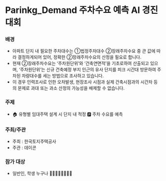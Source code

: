 # Parinkg_Demand 주차수요 예측 AI 경진대회


### 배경
  * 아파트 단지 내 필요한 주차대수는 ①법정주차대수 ②장래주차수요 중 큰 값에 따라 결정하게되어 있어, 정확한 ②장래주차수요의 산정을 필요로 합니다.
  * 현재 ②장래주차수요는 ‘주차원단위’와 ‘건축연면적’을 기초로하여 산출되고 있으며, ‘주차원단위’는 신규 건축예정 부지 인근의 유사 단지를 피크 시간대 방문하여 주차된 차량대수를 세는 방법으로 조사하고 있습니다.
  * 이 경우 인력조사로 인한 오차발생, 현장조사 시점과 실제 건축시점과의 시간차 등의 문제로 과대 또는 과소 산정의 가능성을 배제할 수 없습니다.

### 주제
  * 🏠 유형별 임대주택 설계 시 단지 내 적정 🅿️ 주차 수요를 예측

### 주최/주관
  * 주최 : 한국토지주택공사
  * 주관 : 데이콘

### 참가 대상
  * 일반인, 학생 누구나 👩‍🎓👨🏻‍⚖️👩🏼‍💻
